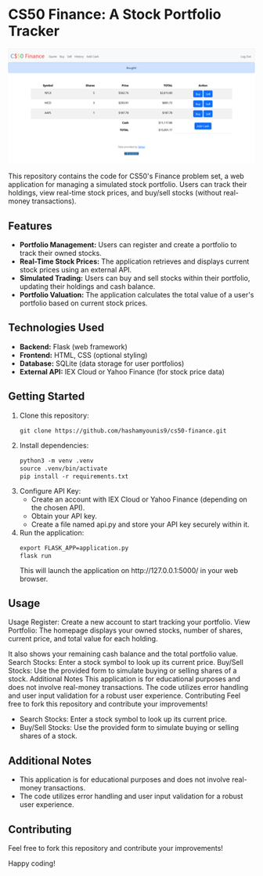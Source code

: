 # CS50 Finance: A Stock Portfolio Tracker
![My Finance 2024](screenshot/my_finance_2024.png)



<p>This repository contains the code for CS50's Finance problem set, a web application for managing a simulated stock portfolio. Users can track their holdings, view real-time stock prices, and buy/sell stocks (without real-money transactions).</p>

<h2>Features</h2>

<ul>
<li><strong>Portfolio Management:</strong> Users can register and create a portfolio to track their owned stocks.</li>
<li><strong>Real-Time Stock Prices:</strong> The application retrieves and displays current stock prices using an external API.</li>
<li><strong>Simulated Trading:</strong> Users can buy and sell stocks within their portfolio, updating their holdings and cash balance.</li>
<li><strong>Portfolio Valuation:</strong> The application calculates the total value of a user's portfolio based on current stock prices.</li>
</ul>

<h2>Technologies Used</h2>

<ul>
<li><strong>Backend:</strong> Flask (web framework)</li>
<li><strong>Frontend:</strong> HTML, CSS (optional styling)</li>
<li><strong>Database:</strong> SQLite (data storage for user portfolios)</li>
<li><strong>External API:</strong> IEX Cloud or Yahoo Finance (for stock price data)</li>
</ul>

<h2>Getting Started</h2>

<ol>
<li>Clone this repository:</li>
<pre><code>git clone https://github.com/hashamyounis9/cs50-finance.git</code></pre>
<li>Install dependencies:</li>
<pre><code>python3 -m venv .venv<br>source .venv/bin/activate<br>pip install -r requirements.txt</code></pre>
<li>Configure API Key:
<ul>
<li>Create an account with IEX Cloud or Yahoo Finance (depending on the chosen API).</li>
<li>Obtain your API key.</li>
<li>Create a file named api.py and store your API key securely within it.</li>
</ul>
</li>
<li>Run the application:</li>
<pre><code>export FLASK_APP=application.py<br>flask run</code></pre>
This will launch the application on http://127.0.0.1:5000/ in your web browser.
</ol>

<h2>Usage</h2>

Usage
Register: Create a new account to start tracking your portfolio.
View Portfolio: The homepage displays your owned stocks, number of shares, current price, and total value for each holding.
<p>
It also shows your remaining cash balance and the total portfolio value.
Search Stocks: Enter a stock symbol to look up its current price.
Buy/Sell Stocks: Use the provided form to simulate buying or selling shares of a stock.
Additional Notes
This application is for educational purposes and does not involve real-money transactions.
The code utilizes error handling and user input validation for a robust user experience.
Contributing
Feel free to fork this repository and contribute your improvements!

* Search Stocks: Enter a stock symbol to look up its current price.
* Buy/Sell Stocks: Use the provided form to simulate buying or selling shares of a stock.
</p>

<h2>Additional Notes</h2>

<ul>
<li>This application is for educational purposes and does not involve real-money transactions.</li>
<li>The code utilizes error handling and user input validation for a robust user experience.</li>
</ul>

<h2>Contributing</h2>
<p>Feel free to fork this repository and contribute your improvements!</p>

<p>Happy coding!</p>
</body>
</html>
